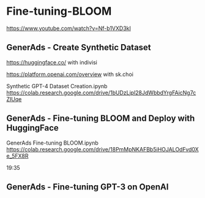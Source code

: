 # Fine-tuning-BLOOM

https://www.youtube.com/watch?v=Nf-b1VXD3kI

## GenerAds - Create Synthetic Dataset

https://huggingface.co/ with indivisi


https://platform.openai.com/overview with sk.choi


Synthetic GPT-4 Dataset Creation.ipynb
https://colab.research.google.com/drive/1bUDzLjpl28JdWbbdYrgFAicNg7cZIUqe


## GenerAds - Fine-tuning BLOOM and Deploy with HuggingFace


GenerAds Fine-tuning BLOOM.ipynb
https://colab.research.google.com/drive/18PmMpNKAFBb5iHOJALOdFvd0Xe_5FX8R

19:35


## GenerAds - Fine-tuning GPT-3 on OpenAI


